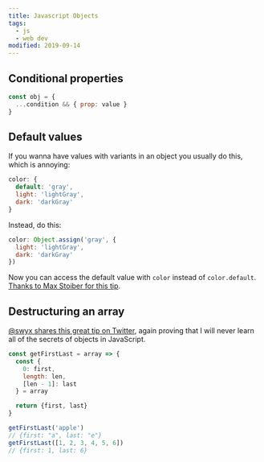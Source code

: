 ```yaml
---
title: Javascript Objects
tags:
  - js
  - web dev
modified: 2019-09-14
---
```


## Conditional properties

```js
const obj = {
  ...condition && { prop: value }
}
```

## Default values

If you wanna have values with variants in an object you usually do this, which is annoying:

```js
color: {
  default: 'gray',
  light: 'lightGray',
  dark: 'darkGray'
}
```

Instead, do this:

```js
color: Object.assign('gray', {
  light: 'lightGray',
  dark: 'darkGray'
})
```

Now you can access the default value with `color` instead of `color.default`. [Thanks to Max Stoiber for this tip](https://twitter.com/mxstbr/status/998975061636866048).

## Destructuring an array

[@swyx shares this great tip on Twitter](https://twitter.com/swyx/status/1172604337366941697), again proving that I will never learn all of the secrets of objects in JavaScript.

```js
const getFirstLast = array => {
  const {
    0: first,
    length: len,
    [len - 1]: last
  } = array

  return {first, last}
}

getFirstLast('apple')
// {first: "a", last: "e"}
getFirstLast([1, 2, 3, 4, 5, 6])
// {first: 1, last: 6}
```